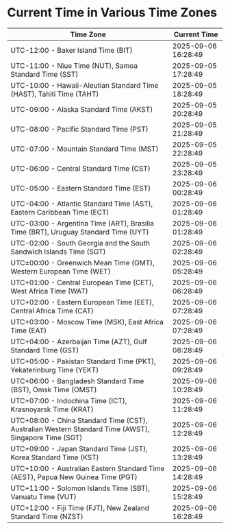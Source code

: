 # Current Time in Various Time Zones

| Time Zone | Current Time |
|-----------|--------------|
| UTC-12:00 - Baker Island Time (BIT) | 2025-09-06 16:28:49 |
| UTC-11:00 - Niue Time (NUT), Samoa Standard Time (SST) | 2025-09-05 17:28:49 |
| UTC-10:00 - Hawaii-Aleutian Standard Time (HAST), Tahiti Time (TAHT) | 2025-09-05 18:28:49 |
| UTC-09:00 - Alaska Standard Time (AKST) | 2025-09-05 20:28:49 |
| UTC-08:00 - Pacific Standard Time (PST) | 2025-09-05 21:28:49 |
| UTC-07:00 - Mountain Standard Time (MST) | 2025-09-05 22:28:49 |
| UTC-06:00 - Central Standard Time (CST) | 2025-09-05 23:28:49 |
| UTC-05:00 - Eastern Standard Time (EST) | 2025-09-06 00:28:49 |
| UTC-04:00 - Atlantic Standard Time (AST), Eastern Caribbean Time (ECT) | 2025-09-06 01:28:49 |
| UTC-03:00 - Argentina Time (ART), Brasília Time (BRT), Uruguay Standard Time (UYT) | 2025-09-06 01:28:49 |
| UTC-02:00 - South Georgia and the South Sandwich Islands Time (SGT) | 2025-09-06 02:28:49 |
| UTC±00:00 - Greenwich Mean Time (GMT), Western European Time (WET) | 2025-09-06 05:28:49 |
| UTC+01:00 - Central European Time (CET), West Africa Time (WAT) | 2025-09-06 06:28:49 |
| UTC+02:00 - Eastern European Time (EET), Central Africa Time (CAT) | 2025-09-06 07:28:49 |
| UTC+03:00 - Moscow Time (MSK), East Africa Time (EAT) | 2025-09-06 07:28:49 |
| UTC+04:00 - Azerbaijan Time (AZT), Gulf Standard Time (GST) | 2025-09-06 08:28:49 |
| UTC+05:00 - Pakistan Standard Time (PKT), Yekaterinburg Time (YEKT) | 2025-09-06 09:28:49 |
| UTC+06:00 - Bangladesh Standard Time (BST), Omsk Time (OMST) | 2025-09-06 10:28:49 |
| UTC+07:00 - Indochina Time (ICT), Krasnoyarsk Time (KRAT) | 2025-09-06 11:28:49 |
| UTC+08:00 - China Standard Time (CST), Australian Western Standard Time (AWST), Singapore Time (SGT) | 2025-09-06 12:28:49 |
| UTC+09:00 - Japan Standard Time (JST), Korea Standard Time (KST) | 2025-09-06 13:28:49 |
| UTC+10:00 - Australian Eastern Standard Time (AEST), Papua New Guinea Time (PGT) | 2025-09-06 14:28:49 |
| UTC+11:00 - Solomon Islands Time (SBT), Vanuatu Time (VUT) | 2025-09-06 15:28:49 |
| UTC+12:00 - Fiji Time (FJT), New Zealand Standard Time (NZST) | 2025-09-06 16:28:49 |
